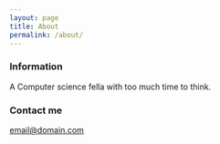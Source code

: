 ```yaml
---
layout: page
title: About
permalink: /about/
---
```


### Information

A Computer science fella with too much time to think.

### Contact me

[email@domain.com](mailto:email@domain.com)